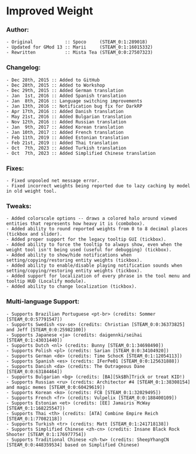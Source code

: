 # Improved Weight

### Author:
	- Original            :: Spoco     (STEAM_0:1:289018) 
	- Updated for GMod 13 :: Marii     (STEAM_0:1:16015332)
	- Rewritten           :: Mista Tea (STEAM_0:0:27507323)
	
### Changelog:
	- Dec 28th, 2015 :: Added to GitHub
	- Dec 28th, 2015 :: Added to Workshop
	- Dec 29th, 2015 :: Added German translation
	- Jan  1st, 2016 :: Added Spanish translation
	- Jan  8th, 2016 :: Language switching improvements
	- Jan 13th, 2016 :: Notification bug fix for DarkRP
	- Apr 17th, 2016 :: Added Danish translation
	- May 21st, 2016 :: Added Bulgarian translation
	- Nov 12th, 2016 :: Added Russian translation
	- Jan  9th, 2017 :: Added Korean translation
	- Jan 10th, 2017 :: Added French translation
	- Feb 11th, 2019 :: Added Estonian translation
	- Feb 21st, 2019 :: Added Thai translation
	- Oct  7th, 2023 :: Added Turkish translation
	- Oct  7th, 2023 :: Added Simplified Chinese translation

### Fixes:
	- Fixed unpooled net message error.
	- Fixed incorrect weights being reported due to lazy caching by model in old weight tool.
	
### Tweaks:
	- Added colorscale options -- draws a colored halo around viewed entities that represents how heavy it is (combobox).
	- Added ability to round reported weights from 0 to 8 decimal places (tickbox and slider).
	- Added proper support for the legacy tooltip GUI (tickbox).
	- Added ability to force the tooltip to always show, even when the weight tool isn't being used (useful for debugging) (tickbox).
	- Added ability to show/hide notifications when setting/copying/restoring entity weights (tickbox).
	- Added ability to enable/disable playing notification sounds when setting/copying/restoring entity weights (tickbox).
	- Added support for localization of every phrase in the tool menu and tooltip HUD (Localify module).
	- Added ability to change localization (tickbox).
	
### Multi-language Support:
	- Supports Brazilian Portuguese <pt-br> (credits: Sommer [STEAM_0:0:57791547])
	- Supports Swedish <sv-se> (credits: Christian [STEAM_0:0:36373825] and Jeff [STEAM_0:0:25982100])
	- Supports Japanese <ja> (credits: daigennki/seihai [STEAM_0:1:43031440])
	- Supports Dutch <nl> (credits: Bunny [STEAM_0:1:34698490])
	- Supports Polish <pl> (credits: Sarian [STEAM_0:0:34104920])
	- Supports German <de> (credits: Time SchocK [STEAM_0:1:12054113])
	- Supports Spanish <es> (credits: IFerPe01 [STEAM_0:0:125631888])
	- Supports Danish <da> (credits: The Outrageous Dane [STEAM_0:0:63184464])
	- Supports Bulgarian <bg> (credits: [BA][Sk$Bh]Trick or treat KID!)
	- Supports Russian <ru> (credits: Architector #4 [STEAM_0:1:38308154] and magic memes [STEAM_0:0:60429619])
	- Supports Korean <ko> (credits: FCB [STEAM_0:1:32029495])
	- Supports French <fr> (credits: Vulpelix [STEAM_0:0:188400109])
	- Supports Estonian <et> (credits: [EE] Jamairis McWay [STEAM_0:1:168225547])
	- Supports Thai <th> (credits: [ATA] Combine Empire Reich [STEAM_0:1:77082118])
	- Supports Turkish <tr> (credits: Matt [STEAM_0:1:241718138])
	- Supports Simplified Chinese <zh-cn> (credits: Insane Black Rock Shooter [STEAM_0:1:176977754])
	- Supports Traditional Chinese <zh-tw> (credits: SheepYhangCN [STEAM_0:0:448359534] based on Simplified Chinese)
